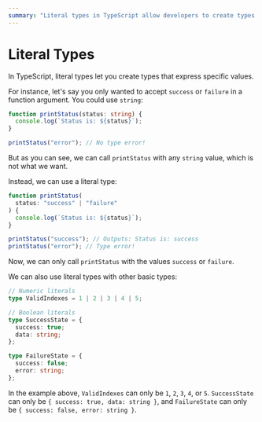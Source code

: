 ```yaml
---
summary: "Literal types in TypeScript allow developers to create types that accept only specific values instead of any value of a given type."
---
```


# Literal Types

In TypeScript, literal types let you create types that express specific values.

For instance, let's say you only wanted to accept `success` or `failure` in a function argument. You could use `string`:

```typescript
function printStatus(status: string) {
  console.log(`Status is: ${status}`);
}

printStatus("error"); // No type error!
```

But as you can see, we can call `printStatus` with any `string` value, which is not what we want.

Instead, we can use a literal type:

```typescript
function printStatus(
  status: "success" | "failure"
) {
  console.log(`Status is: ${status}`);
}

printStatus("success"); // Outputs: Status is: success
printStatus("error"); // Type error!
```

Now, we can only call `printStatus` with the values `success` or `failure`.

We can also use literal types with other basic types:

```typescript
// Numeric literals
type ValidIndexes = 1 | 2 | 3 | 4 | 5;

// Boolean literals
type SuccessState = {
  success: true;
  data: string;
};

type FailureState = {
  success: false;
  error: string;
};
```

In the example above, `ValidIndexes` can only be `1`, `2`, `3`, `4`, or `5`. `SuccessState` can only be `{ success: true, data: string }`, and `FailureState` can only be `{ success: false, error: string }`.
